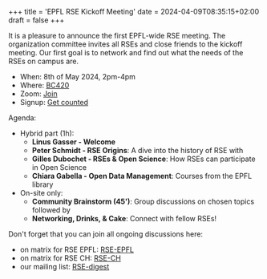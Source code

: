 +++
title = 'EPFL RSE Kickoff Meeting'
date = 2024-04-09T08:35:15+02:00
draft = false
+++

It is a pleasure to announce the first EPFL-wide RSE meeting.
The organization committee invites all RSEs and close friends
to the kickoff meeting.
Our first goal is to network and find out what the needs of the
RSEs on campus are.

* When: 8th of May 2024, 2pm-4pm
* Where: [BC420](https://plan.epfl.ch/?room==BC%20420)
* Zoom: [Join](https://epfl.zoom.us/j/63490557517?pwd=YnhibHdscXlFclVsUFF1Ym1ocmhBUT09)
* Signup: [Get counted](https://cryptpad.c4dt.org/form/#/2/form/view/gqi37dxYiU2Jvscibp7zQ4P6SOVTw8g2R1TB8lL6+Hw/)

Agenda:
- Hybrid part (1h):
  - **Linus Gasser - Welcome**
  - **Peter Schmidt - RSE Origins**: A dive into the history of RSE with   
  - **Gilles Dubochet - RSEs & Open Science**: How RSEs can participate in Open Science
  - **Chiara Gabella - Open Data Management**: Courses from the EPFL library
 
- On-site only:
  - **Community Brainstorm (45')**: Group discussions on chosen topics  
followed by
  - **Networking, Drinks, & Cake**: Connect with fellow RSEs!

Don't forget that you can join all ongoing discussions here:
- on matrix for RSE EPFL: [RSE-EPFL](https://element.epfl.ch/#/room/#rse-epfl:epfl.ch)
- on matrix for RSE CH: [RSE-CH](https://element.epfl.ch/#/room/#rse-ch:matrix.org)
- our mailing list: [RSE-digest](https://listes.epfl.ch/doc.cgi?liste=rse-digest)

